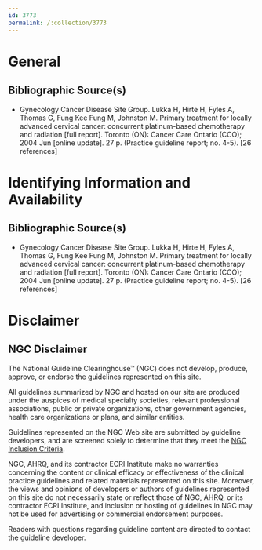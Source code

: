 ```yaml
---
id: 3773
permalink: /:collection/3773
---
```


# General

## Bibliographic Source(s)

- Gynecology Cancer Disease Site Group. Lukka H, Hirte H, Fyles A, Thomas G, Fung Kee Fung M, Johnston M. Primary treatment for locally advanced cervical cancer: concurrent platinum-based chemotherapy and radiation [full report]. Toronto (ON): Cancer Care Ontario (CCO); 2004 Jun [online update]. 27 p. (Practice guideline report; no. 4-5). [26 references]

# Identifying Information and Availability

## Bibliographic Source(s)

- Gynecology Cancer Disease Site Group. Lukka H, Hirte H, Fyles A, Thomas G, Fung Kee Fung M, Johnston M. Primary treatment for locally advanced cervical cancer: concurrent platinum-based chemotherapy and radiation [full report]. Toronto (ON): Cancer Care Ontario (CCO); 2004 Jun [online update]. 27 p. (Practice guideline report; no. 4-5). [26 references]

# Disclaimer

## NGC Disclaimer

The National Guideline Clearinghouse™ (NGC) does not develop, produce, approve, or endorse the guidelines represented on this site.

All guidelines summarized by NGC and hosted on our site are produced under the auspices of medical specialty societies, relevant professional associations, public or private organizations, other government agencies, health care organizations or plans, and similar entities.

Guidelines represented on the NGC Web site are submitted by guideline developers, and are screened solely to determine that they meet the [NGC Inclusion Criteria](/help-and-about/summaries/inclusion-criteria).

NGC, AHRQ, and its contractor ECRI Institute make no warranties concerning the content or clinical efficacy or effectiveness of the clinical practice guidelines and related materials represented on this site. Moreover, the views and opinions of developers or authors of guidelines represented on this site do not necessarily state or reflect those of NGC, AHRQ, or its contractor ECRI Institute, and inclusion or hosting of guidelines in NGC may not be used for advertising or commercial endorsement purposes.

Readers with questions regarding guideline content are directed to contact the guideline developer.

